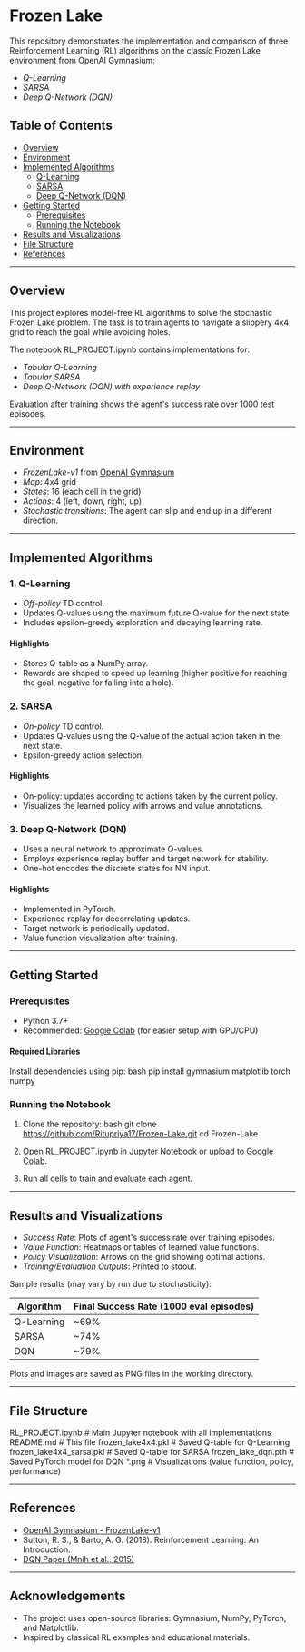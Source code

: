 # Frozen Lake 

This repository demonstrates the implementation and comparison of three Reinforcement Learning (RL) algorithms on the classic Frozen Lake environment from OpenAI Gymnasium:

- *Q-Learning*
- *SARSA*
- *Deep Q-Network (DQN)*

## Table of Contents

- [Overview](#overview)
- [Environment](#environment)
- [Implemented Algorithms](#implemented-algorithms)
  - [Q-Learning](#1-q-learning)
  - [SARSA](#2-sarsa)
  - [Deep Q-Network (DQN)](#3-deep-q-network-dqn)
- [Getting Started](#getting-started)
  - [Prerequisites](#prerequisites)
  - [Running the Notebook](#running-the-notebook)
- [Results and Visualizations](#results-and-visualizations)
- [File Structure](#file-structure)
- [References](#references)

---

## Overview

This project explores model-free RL algorithms to solve the stochastic Frozen Lake problem. The task is to train agents to navigate a slippery 4x4 grid to reach the goal while avoiding holes.

The notebook RL_PROJECT.ipynb contains implementations for:
- *Tabular Q-Learning*
- *Tabular SARSA*
- *Deep Q-Network (DQN) with experience replay*

Evaluation after training shows the agent's success rate over 1000 test episodes.

---

## Environment

- *FrozenLake-v1* from [OpenAI Gymnasium](https://gymnasium.farama.org/environments/toy_text/frozen_lake/)
- *Map*: 4x4 grid
- *States*: 16 (each cell in the grid)
- *Actions*: 4 (left, down, right, up)
- *Stochastic transitions*: The agent can slip and end up in a different direction.

---

## Implemented Algorithms

### 1. Q-Learning

- *Off-policy* TD control.
- Updates Q-values using the maximum future Q-value for the next state.
- Includes epsilon-greedy exploration and decaying learning rate.

#### Highlights
- Stores Q-table as a NumPy array.
- Rewards are shaped to speed up learning (higher positive for reaching the goal, negative for falling into a hole).

### 2. SARSA

- *On-policy* TD control.
- Updates Q-values using the Q-value of the actual action taken in the next state.
- Epsilon-greedy action selection.

#### Highlights
- On-policy: updates according to actions taken by the current policy.
- Visualizes the learned policy with arrows and value annotations.

### 3. Deep Q-Network (DQN)

- Uses a neural network to approximate Q-values.
- Employs experience replay buffer and target network for stability.
- One-hot encodes the discrete states for NN input.

#### Highlights
- Implemented in PyTorch.
- Experience replay for decorrelating updates.
- Target network is periodically updated.
- Value function visualization after training.

---

## Getting Started

### Prerequisites

- Python 3.7+
- Recommended: [Google Colab](https://colab.research.google.com/) (for easier setup with GPU/CPU)

#### Required Libraries

Install dependencies using pip:
bash
pip install gymnasium matplotlib torch numpy


### Running the Notebook

1. Clone the repository:
   bash
   git clone https://github.com/Ritupriya17/Frozen-Lake.git
   cd Frozen-Lake
   

2. Open RL_PROJECT.ipynb in Jupyter Notebook or upload to [Google Colab](https://colab.research.google.com/).

3. Run all cells to train and evaluate each agent.

---

## Results and Visualizations

- *Success Rate*: Plots of agent's success rate over training episodes.
- *Value Function*: Heatmaps or tables of learned value functions.
- *Policy Visualization*: Arrows on the grid showing optimal actions.
- *Training/Evaluation Outputs*: Printed to stdout.

Sample results (may vary by run due to stochasticity):

| Algorithm | Final Success Rate (1000 eval episodes) |
|-----------|----------------------------------------|
| Q-Learning| ~69%                                   |
| SARSA     | ~74%                                   |
| DQN       | ~79%                                   |

Plots and images are saved as PNG files in the working directory.

---

## File Structure


RL_PROJECT.ipynb         # Main Jupyter notebook with all implementations
README.md                # This file
frozen_lake4x4.pkl       # Saved Q-table for Q-Learning
frozen_lake4x4_sarsa.pkl # Saved Q-table for SARSA
frozen_lake_dqn.pth      # Saved PyTorch model for DQN
*.png                    # Visualizations (value function, policy, performance)


---

## References

- [OpenAI Gymnasium - FrozenLake-v1](https://gymnasium.farama.org/environments/toy_text/frozen_lake/)
- Sutton, R. S., & Barto, A. G. (2018). Reinforcement Learning: An Introduction.
- [DQN Paper (Mnih et al., 2015)](https://www.nature.com/articles/nature14236)

---

## Acknowledgements

- The project uses open-source libraries: Gymnasium, NumPy, PyTorch, and Matplotlib.
- Inspired by classical RL examples and educational materials.
